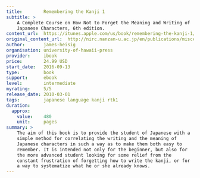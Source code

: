 ```yaml
---
title:        Remembering the Kanji 1
subtitle: >
    A Complete Course on How Not to Forget the Meaning and Writing of
    Japanese Characters, 6th edition.
content_url:  https://itunes.apple.com/us/book/remembering-the-kanji-1/id1082903591
original_content_url:  http://nirc.nanzan-u.ac.jp/en/publications/miscellaneous-publications/remembering-the-kanji/
author:       james-heisig
organisation: university-of-hawaii-press
provider:     ibook
price:        24.99 USD
start_date:   2016-09-13
type:         book
support:      ebook
level:        intermediate
myrating:     5/5
release_date: 2010-03-01
tags:         japanese language kanji rtk1
duration:
  approx:
    value:    480
    unit:     pages
summary: >
    The aim of this book is to provide the student of Japanese with a
    simple method for correlating the writing and the meaning of
    Japanese characters in such a way as to make them both easy to
    remember. It is intended not only for the beginner, but also for
    the more advanced student looking for some relief from the
    constant frustration of forgetting how to write the kanji, or for
    a way to systematize what he or she already knows.
---
```


